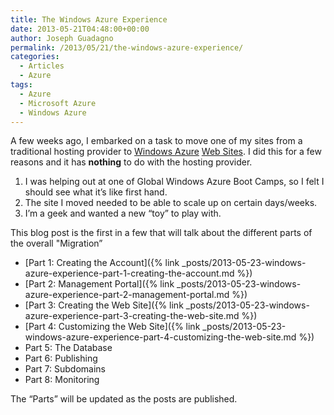 ```yaml
---
title: The Windows Azure Experience
date: 2013-05-21T04:48:00+00:00
author: Joseph Guadagno
permalink: /2013/05/21/the-windows-azure-experience/
categories:
  - Articles
  - Azure
tags:
  - Azure
  - Microsoft Azure
  - Windows Azure
---
```

A few weeks ago, I embarked on a task to move one of my sites from a traditional hosting provider to [Windows Azure](http://www.windowsazure.com/en-us/) [Web Sites](http://www.windowsazure.com/en-us/home/scenarios/web-sites/). I did this for a few reasons and it has **nothing** to do with the hosting provider.

1. I was helping out at one of Global Windows Azure Boot Camps, so I felt I should see what it’s like first hand.
2. The site I moved needed to be able to scale up on certain days/weeks.
3. I’m a geek and wanted a new “toy” to play with.

This blog post is the first in a few that will talk about the different parts of the overall "Migration”

* [Part 1: Creating the Account]({% link _posts/2013-05-23-windows-azure-experience-part-1-creating-the-account.md %})
* [Part 2: Management Portal]({% link _posts/2013-05-23-windows-azure-experience-part-2-management-portal.md %})
* [Part 3: Creating the Web Site]({% link _posts/2013-05-23-windows-azure-experience-part-3-creating-the-web-site.md %})
* [Part 4: Customizing the Web Site]({% link _posts/2013-05-23-windows-azure-experience-part-4-customizing-the-web-site.md %})
* Part 5: The Database
* Part 6: Publishing
* Part 7: Subdomains
* Part 8: Monitoring

The “Parts” will be updated as the posts are published.